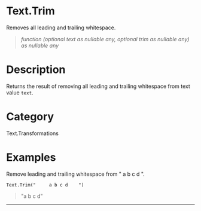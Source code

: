 ﻿# Text.Trim
Removes all leading and trailing whitespace.
> _function (optional text as nullable any, optional trim as nullable any) as nullable any_
# Description 
Returns the result of removing all leading and trailing whitespace from text value <code>text</code>.
# Category 
Text.Transformations
# Examples 
Remove leading and trailing whitespace from "     a b c d    ".
```
Text.Trim("     a b c d    ")
```
> "a b c d"
***
